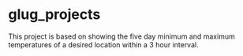 # glug_projects
This project is based on showing the five day minimum and maximum temperatures of a desired location within a 3 hour interval.
